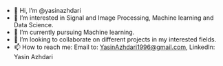 - 👋 Hi, I’m @yasinazhdari
- 👀 I’m interested in Signal and Image Processing, Machine learning and Data Science.
- 🌱 I’m currently pursuing Machine learning.
- 💞️ I’m looking to collaborate on different projects in my interested fields.
- 📫 How to reach me: Email to: YasinAzhdari1996@gmail.com, LinkedIn: Yasin Azhdari

<!---
yasinazhdari/yasinazhdari is a ✨ special ✨ repository because its `README.md` (this file) appears on your GitHub profile.
You can click the Preview link to take a look at your changes.
--->
